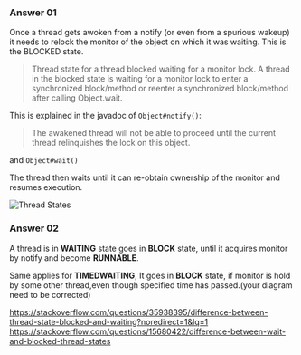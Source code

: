 ### Answer 01

Once a thread gets awoken from a notify (or even from a spurious wakeup) it needs to relock the monitor of the object on which it was waiting. This is the BLOCKED state.

> Thread state for a thread blocked waiting for a monitor lock. A thread in the blocked state is waiting for a monitor lock to enter a synchronized block/method or reenter a synchronized block/method after calling Object.wait.

This is explained in the javadoc of `Object#notify()`:

> The awakened thread will not be able to proceed until the current thread relinquishes the lock on this object.

and `Object#wait()`

The thread then waits until it can re-obtain ownership of the monitor and resumes execution.

![Thread States](https://github.com/anwaaralikhan/multithreading/blob/master/usecases/pictures/thread_states.png)

### Answer 02

A thread is in **WAITING** state goes in **BLOCK** state, until it acquires monitor by notify and become **RUNNABLE**.

Same applies for **TIMEDWAITING**, It goes in **BLOCK** state, if monitor is hold by some other thread,even though specified time has passed.(your diagram need to be corrected)




https://stackoverflow.com/questions/35938395/difference-between-thread-state-blocked-and-waiting?noredirect=1&lq=1
https://stackoverflow.com/questions/15680422/difference-between-wait-and-blocked-thread-states
